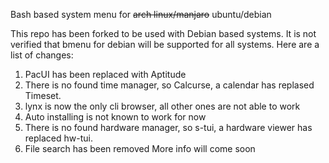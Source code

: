 Bash based system menu for ~~arch linux/manjaro~~ ubuntu/debian

This repo has been forked to be used with Debian based systems. It is not verified that bmenu for debian will be supported for all systems. Here are a list of changes:

1. PacUI has been replaced with Aptitude
2. There is no found time manager, so Calcurse, a calendar has replased Timeset.
3. lynx is now the only cli browser, all other ones are not able to work
4. Auto installing is not known to work for now
5. There is no found hardware manager, so s-tui, a hardware viewer has replaced hw-tui.
6. File search has been removed
More info will come soon
